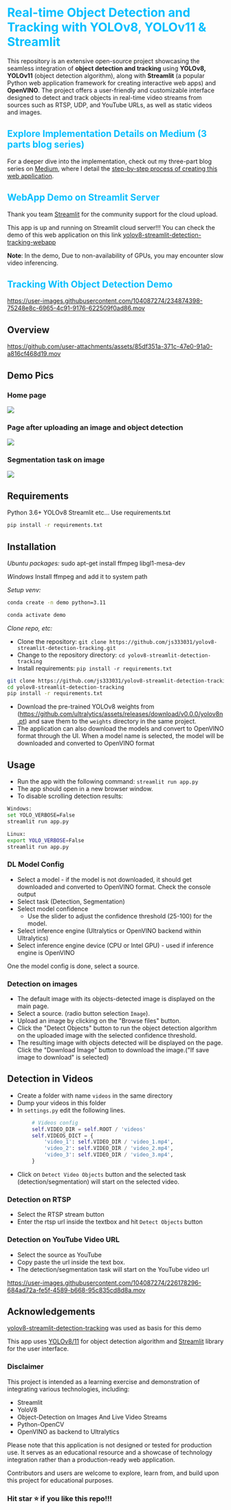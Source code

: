 # <span style="color:deepskyblue"> Real-time Object Detection and Tracking with YOLOv8, YOLOv11 & Streamlit </span>

This repository is an extensive open-source project showcasing the seamless integration of **object detection and tracking** using **YOLOv8, YOLOv11** (object detection algorithm), along with **Streamlit** (a popular Python web application framework for creating interactive web apps) and **OpenVINO**. The project offers a user-friendly and customizable interface designed to detect and track objects in real-time video streams from sources such as RTSP, UDP, and YouTube URLs, as well as static videos and images.


## <span style="color:deepskyblue">Explore Implementation Details on Medium (3 parts blog series) </span>
For a deeper dive into the implementation, check out my three-part blog series on [Medium](https://medium.com/@mycodingmantras), where I detail the [step-by-step process of creating this web application](https://medium.com/@mycodingmantras/building-a-real-time-object-detection-and-tracking-app-with-yolov8-and-streamlit-part-1-30c56f5eb956).


## <span style="color:deepskyblue">WebApp Demo on Streamlit Server</span>

Thank you team [Streamlit](<https://github.com/streamlit/streamlit>) for the community support for the cloud upload. 

This app is up and running on Streamlit cloud server!!! You can check the demo of this web application on this link 
[yolov8-streamlit-detection-tracking-webapp](https://yolov8-object-detection-and-tracking-app.streamlit.app/)

**Note**: In the demo, Due to non-availability of GPUs, you may encounter slow video inferencing.


## <span style="color:deepskyblue"> Tracking With Object Detection Demo</span>

<https://user-images.githubusercontent.com/104087274/234874398-75248e8c-6965-4c91-9176-622509f0ad86.mov>

## Overview

<https://github.com/user-attachments/assets/85df351a-371c-47e0-91a0-a816cf468d19.mov>


## Demo Pics

### Home page

<img src="https://github.com/CodingMantras/yolov8-streamlit-detection-tracking/blob/master/assets/pic1.png" >

### Page after uploading an image and object detection

<img src="https://github.com/CodingMantras/yolov8-streamlit-detection-tracking/blob/master/assets/pic3.png" >

### Segmentation task on image

<img src="https://github.com/CodingMantras/yolov8-streamlit-detection-tracking/blob/master/assets/segmentation.png" >

## Requirements

Python 3.6+
YOLOv8
Streamlit
etc... Use requirements.txt
```bash
pip install -r requirements.txt
```

## Installation

*Ubuntu packages:*
sudo apt-get install ffmpeg libgl1-mesa-dev

*Windows*
Install ffmpeg and add it to system path

*Setup venv:*
```bash
conda create -n demo python=3.11

conda activate demo
```

*Clone repo, etc:*
- Clone the repository: `git clone https://github.com/js333031/yolov8-streamlit-detection-tracking.git`
- Change to the repository directory: `cd yolov8-streamlit-detection-tracking`
- Install requirements: `pip install -r requirements.txt`
```bash
git clone https://github.com/js333031/yolov8-streamlit-detection-tracking.git
cd yolov8-streamlit-detection-tracking
pip install -r requirements.txt
```
- Download the pre-trained YOLOv8 weights from (<https://github.com/ultralytics/assets/releases/download/v0.0.0/yolov8n.pt>) and save them to the `weights` directory in the same project.
- The application can also download the models and convert to OpenVINO format through the UI. When a model name is selected, the model will be downloaded and converted to OpenVINO format

## Usage

- Run the app with the following command: `streamlit run app.py`
- The app should open in a new browser window.
- To disable scrolling detection results:
```bash
Windows:
set YOLO_VERBOSE=False
streamlit run app.py

Linux:
export YOLO_VERBOSE=False
streamlit run app.py
```

### DL Model Config

- Select a model - if the model is not downloaded, it should get downloaded and converted to OpenVINO format. Check the console output
- Select task (Detection, Segmentation)
- Select model confidence
    - Use the slider to adjust the confidence threshold (25-100) for the model.
- Select inference engine (Ultralytics or OpenVINO backend within Ultralytics)
- Select inference engine device (CPU or Intel GPU) - used if inference engine is OpenVINO


One the model config is done, select a source.

### Detection on images

- The default image with its objects-detected image is displayed on the main page.
- Select a source. (radio button selection `Image`).
- Upload an image by clicking on the "Browse files" button.
- Click the "Detect Objects" button to run the object detection algorithm on the uploaded image with the selected confidence threshold.
- The resulting image with objects detected will be displayed on the page. Click the "Download Image" button to download the image.("If save image to download" is selected)

## Detection in Videos

- Create a folder with name `videos` in the same directory
- Dump your videos in this folder
- In `settings.py` edit the following lines.

```python
        # Videos config
        self.VIDEO_DIR = self.ROOT / 'videos'
        self.VIDEOS_DICT = {
            'video_1': self.VIDEO_DIR / 'video_1.mp4',
            'video_2': self.VIDEO_DIR / 'video_2.mp4',
            'video_3': self.VIDEO_DIR / 'video_3.mp4',
        }
```

- Click on `Detect Video Objects` button and the selected task (detection/segmentation) will start on the selected video.

### Detection on RTSP

- Select the RTSP stream button
- Enter the rtsp url inside the textbox and hit `Detect Objects` button

### Detection on YouTube Video URL

- Select the source as YouTube
- Copy paste the url inside the text box.
- The detection/segmentation task will start on the YouTube video url

<https://user-images.githubusercontent.com/104087274/226178296-684ad72a-fe5f-4589-b668-95c835cd8d8a.mov>

## Acknowledgements
[yolov8-streamlit-detection-tracking](https://github.com/rampal-punia/yolov8-streamlit-detection-tracking) was used as basis for this demo

This app uses [YOLOv8/11](<https://github.com/ultralytics/ultralytics>) for object detection algorithm and [Streamlit](<https://github.com/streamlit/streamlit>) library for the user interface.

### Disclaimer

This project is intended as a learning exercise and demonstration of integrating various technologies, including:

- Streamlit
- YoloV8
- Object-Detection on Images And Live Video Streams
- Python-OpenCV
- OpenVINO as backend to Ultralytics

Please note that this application is not designed or tested for production use. It serves as an educational resource and a showcase of technology integration rather than a production-ready web application.

Contributors and users are welcome to explore, learn from, and build upon this project for educational purposes.

### Hit star ⭐ if you like this repo!!!
